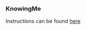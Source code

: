### KnowingMe

Instructions can be found [here](https://docs.google.com/document/d/1CAntpkmoMJG9TOfOWiUc4SYO9q3dM6AO1wq3zABU4WY/edit?usp=sharing)

